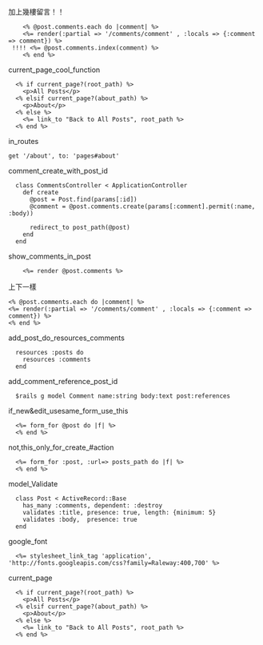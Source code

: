 加上幾樓留言！！

		<% @post.comments.each do |comment| %>
		<%= render(:partial => '/comments/comment' , :locals => {:comment => comment}) %>
	 !!!! <%= @post.comments.index(comment) %>
		<% end %>

current_page_cool_function

      <% if current_page?(root_path) %>
        <p>All Posts</p>
      <% elsif current_page?(about_path) %>
        <p>About</p>
      <% else %>
        <%= link_to "Back to All Posts", root_path %>
      <% end %>

in_routes

    get '/about', to: 'pages#about'


comment_create_with_post_id

      class CommentsController < ApplicationController
        def create
          @post = Post.find(params[:id])
          @comment = @post.comments.create(params[:comment].permit(:name, :body))

          redirect_to post_path(@post)
        end
      end


show_comments_in_post

        <%= render @post.comments %>
        
上下一樣

    <% @post.comments.each do |comment| %>
    <%= render(:partial => '/comments/comment' , :locals => {:comment => comment}) %>
    <% end %>


add_post_do_resources_comments

      resources :posts do
        resources :comments
      end

add_comment_reference_post_id

      $rails g model Comment name:string body:text post:references

if_new&edit_usesame_form_use_this

      <%= form_for @post do |f| %>
      <% end %>
      
not,this_only_for_create_#action

      <%= form_for :post, :url=> posts_path do |f| %>
      <% end %>

model_Validate

      class Post < ActiveRecord::Base
        has_many :comments, dependent: :destroy
        validates :title, presence: true, length: {minimum: 5}
        validates :body,  presence: true
      end


google_font

      <%= stylesheet_link_tag 'application', 'http://fonts.googleapis.com/css?family=Raleway:400,700' %>


current_page

      <% if current_page?(root_path) %>
        <p>All Posts</p>
      <% elsif current_page?(about_path) %>
        <p>About</p>
      <% else %>
        <%= link_to "Back to All Posts", root_path %>
      <% end %>

